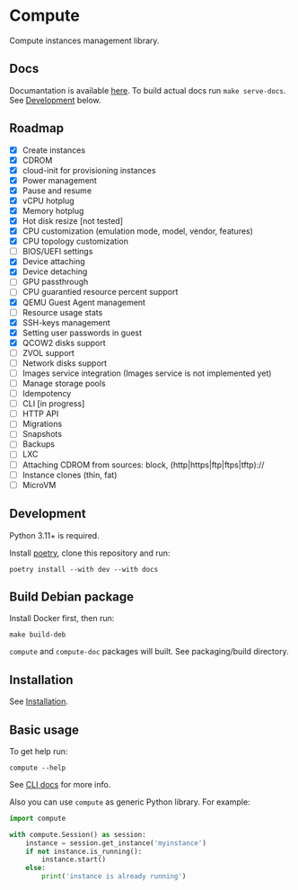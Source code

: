 # Compute

Compute instances management library.

## Docs

Documantation is available [here](https://nixhacks.net/hstack/compute/master/index.html).
To build actual docs run `make serve-docs`. See [Development](#development) below.

## Roadmap

- [x] Create instances
- [x] CDROM
- [x] cloud-init for provisioning instances
- [x] Power management
- [x] Pause and resume
- [x] vCPU hotplug
- [x] Memory hotplug
- [x] Hot disk resize [not tested]
- [x] CPU customization (emulation mode, model, vendor, features)
- [x] CPU topology customization
- [ ] BIOS/UEFI settings
- [x] Device attaching
- [x] Device detaching
- [ ] GPU passthrough
- [ ] CPU guarantied resource percent support
- [x] QEMU Guest Agent management
- [ ] Resource usage stats
- [x] SSH-keys management
- [x] Setting user passwords in guest
- [x] QCOW2 disks support
- [ ] ZVOL support
- [ ] Network disks support
- [ ] Images service integration (Images service is not implemented yet)
- [ ] Manage storage pools
- [ ] Idempotency
- [ ] CLI [in progress]
- [ ] HTTP API
- [ ] Migrations
- [ ] Snapshots
- [ ] Backups
- [ ] LXC
- [ ] Attaching CDROM from sources: block, (http|https|ftp|ftps|tftp)://
- [ ] Instance clones (thin, fat)
- [ ] MicroVM

## Development

Python 3.11+ is required.

Install [poetry](https://python-poetry.org/), clone this repository and run:

```
poetry install --with dev --with docs
```

## Build Debian package

Install Docker first, then run:

```
make build-deb
```

`compute` and `compute-doc` packages will built. See packaging/build directory.

## Installation

See [Installation](https://nixhacks.net/hstack/compute/master/installation.html).

## Basic usage

To get help run:

```
compute --help
```

See [CLI docs](https://nixhacks.net/hstack/compute/master/cli/index.html) for more info.

Also you can use `compute` as generic Python library. For example:

```python
import compute

with compute.Session() as session:
    instance = session.get_instance('myinstance')
    if not instance.is_running():
        instance.start()
    else:
        print('instance is already running')
```
